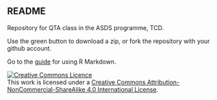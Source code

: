 ## README

Repository for QTA class in the ASDS programme, TCD.

Use the green button to download a zip, or fork the repository with your github account. 

Go to the <a rel="guide" href="https://asds-tcd.github.io/QTA_Spring24/Using-R-Markdown.html">guide</a> for using R Markdown.

<a rel="license" href="http://creativecommons.org/licenses/by-nc-sa/4.0/"><img alt="Creative Commons Licence" style="border-width:0" src="https://i.creativecommons.org/l/by-nc-sa/4.0/88x31.png" /></a><br />This work is licensed under a <a rel="license" href="http://creativecommons.org/licenses/by-nc-sa/4.0/">Creative Commons Attribution-NonCommercial-ShareAlike 4.0 International License</a>.
